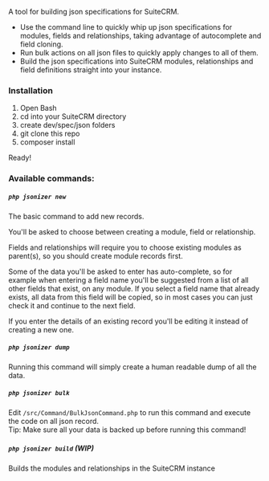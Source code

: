 
A tool for building json specifications for SuiteCRM.

- Use the command line to quickly whip up json specifications for modules, fields and relationships, taking advantage of autocomplete and field cloning.
- Run bulk actions on all json files to quickly apply changes to all of them.
- Build the json specifications into SuiteCRM modules, relationships and field definitions straight into your instance.

### Installation

1. Open Bash
2. cd into your SuiteCRM directory
3. create dev/spec/json folders
4. git clone this repo
5. composer install

Ready!

### Available commands:

##### `php jsonizer new`

The basic command to add new records.

You'll be asked to choose between creating a module, field or relationship.

Fields and relationships will require you to choose existing modules as parent(s), so you should create module records first.

Some of the data you'll be asked to enter has auto-complete, so for example when entering a field name you'll be suggested from a list of all other fields that exist, on any module. If you select a field name that already exists, all data from this field will be copied, so in most cases you can just check it and continue to the next field.

If you enter the details of an existing record you'll be editing it instead of creating a new one.

##### `php jsonizer dump`

Running this command will simply create a human readable dump of all the data.

##### `php jsonizer bulk`

Edit `/src/Command/BulkJsonCommand.php` to run this command and execute the code on all json record.  
Tip: Make sure all your data is backed up before running this command!

##### `php jsonizer build` (WIP)

Builds the modules and relationships in the SuiteCRM instance